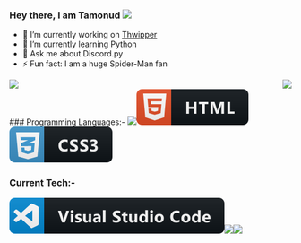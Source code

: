 ### Hey there, I am Tamonud <img src="https://raw.githubusercontent.com/MartinHeinz/MartinHeinz/master/wave.gif" width="30px">

- 🔭 I’m currently working on <a href="https://github.com/spidey711/Thwipper-bot">Thwipper</a>
- 🌱 I’m currently learning Python
- 💬 Ask me about Discord.py
- ⚡ Fun fact: I am a huge Spider-Man fan<br>

<p align="left">
<img align="left" src="https://github-readme-stats.vercel.app/api?username=spidey711&theme=midnight-purple&show_icons=true&count_private=true"></img>
</p>
<p align="right">
<img align="right" src="https://github-readme-stats.vercel.app/api/top-langs/?username=spidey711&layout=compact&theme=midnight-purple"></img> 
</p>
<br>
### Programming Languages:-
<img src="https://raw.githubusercontent.com/fenix-hub/ColoredBadges/master/svg/dev/languages/python.svg"></img><img src="https://raw.githubusercontent.com/MikeCodesDotNET/ColoredBadges/master/svg/dev/languages/html.svg"></img><img src="https://raw.githubusercontent.com/MikeCodesDotNET/ColoredBadges/master/svg/dev/languages/css3.svg"></img> 

### Current Tech:-
<img src="https://raw.githubusercontent.com/MikeCodesDotNET/ColoredBadges/master/svg/dev/tools/visualstudio_code.svg"></img><img src="https://raw.githubusercontent.com/klaasnicolaas/ColoredBadges/new-badges/svg/dev/services/github.svg"></img><img src="https://raw.githubusercontent.com/klaasnicolaas/ColoredBadges/new-badges/svg/devices/pc.svg"></img> 
